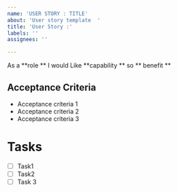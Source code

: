 ```yaml
---
name: 'USER STORY : TITLE'
about: 'User story template  '
title: 'User Story :'
labels: ''
assignees: ''

---
```


As a **role ** I would Like **capability ** so ** benefit **

## Acceptance Criteria
<ul>
    <li>Acceptance criteria 1</li>
     <li>Acceptance criteria 2</li>
     <li>Acceptance criteria 3</li>
</ul>

# Tasks
- [ ] Task1
- [ ] Task2
- [ ] Task 3
